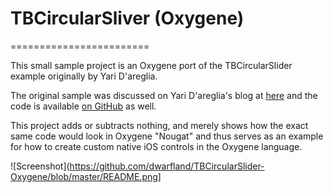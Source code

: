 # TBCircularSliver (Oxygene)
========================

This small sample project is an Oxygene port of the TBCircularSlider example originally by Yari D'areglia.

The original sample was discussed on Yari D'areglia's blog at [here](http://www.thinkandbuild.it/how-to-build-a-custom-control-in-ios) and the code is available [on GitHub](https://github.com/ariok/TB_CircularSlider) as well.

This project adds or subtracts nothing, and merely shows how the exact same code would look in Oxygene "Nougat" and thus serves as an example for how to create custom native iOS controls in the Oxygene language.

![Screenshot](https://github.com/dwarfland/TBCircularSlider-Oxygene/blob/master/README.png]